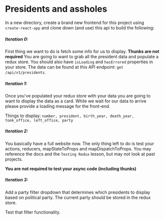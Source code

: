 # Presidents and assholes

In a new directory, create a brand new frontend for this project using `create-react-app` and clone down (and use) this api to build the following:

##### Iteration 0:  

First thing we want to do is fetch some info for us to display. **Thunks are not required**
You are going to want to grab all the president data and populate a redux store. You should also have `isLoading` and `hasErrored` properties in your store. The data can be found at this API endpoint: `get /api/v1/presidents`.

##### Iteration 1:

Once you've populated your redux store with your data you are going to want to display the data as a card. While we wait for our data to arrive please provide a loading message for the front-end.

Things to display:
`number, president, birth_year, death_year, took_office, left_office, party`

##### Iteration 2: 

You basically have a full website now. The only thing left to do is test your actions, reducers, mapStateToProps and mapDispatchToProps. You may reference the docs and the `Testing Redux` lesson, but may not look at past projects. 

**You are not required to test your async code (including thunks)**

##### Iteration 3:

Add a party filter dropdown that determines which presidents to display based on political party. The current party should be stored in the redux store.

Test that filter functionality.
